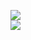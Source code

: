 [![](https://img.shields.io/badge/Made%20With-Github%20Spray-lightgrey.svg?style=for-the-badge&logo=github)](https://github.com/Annihil/github-spray#11038)  
[![](https://i.imgur.com/2DrTn0Z.gif)](https://github.com/Annihil/github-spray)